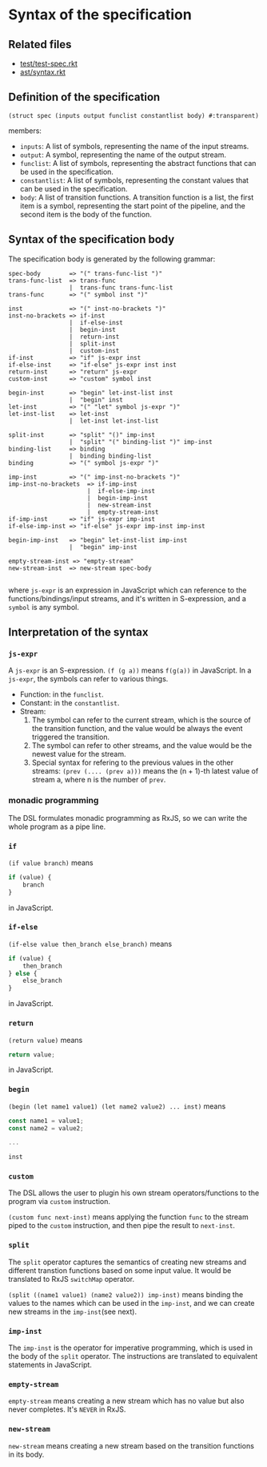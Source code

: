 # Syntax of the specification

## Related files

- [test/test-spec.rkt](../test/test-spec.rkt)
- [ast/syntax.rkt](../ast/syntax.rkt)

## Definition of the specification

```racket
(struct spec (inputs output funclist constantlist body) #:transparent)
```
members:

- `inputs`: A list of symbols, representing the name of the input streams.
- `output`: A symbol, representing the name of the output stream.
- `funclist`: A list of symbols, representing the abstract functions that can be used in the specification.
- `constantlist`: A list of symbols, representing the constant values that can be used in the specification.
- `body`: A list of transition functions. A transition function is a list, the first item is a symbol, representing the start point of the pipeline, and the second item is the body of the function.

## Syntax of the specification body

The specification body is generated by the following grammar:

```text
spec-body        => "(" trans-func-list ")"
trans-func-list  => trans-func
                 |  trans-func trans-func-list
trans-func       => "(" symbol inst ")"

inst             => "(" inst-no-brackets ")"
inst-no-brackets => if-inst
                 |  if-else-inst
                 |  begin-inst
                 |  return-inst
                 |  split-inst
                 |  custom-inst
if-inst          => "if" js-expr inst
if-else-inst     => "if-else" js-expr inst inst
return-inst      => "return" js-expr
custom-inst      => "custom" symbol inst

begin-inst       => "begin" let-inst-list inst
                 |  "begin" inst
let-inst         => "(" "let" symbol js-expr ")"
let-inst-list    => let-inst
                 |  let-inst let-inst-list

split-inst       => "split" "()" imp-inst
                 |  "split" "(" binding-list ")" imp-inst
binding-list     => binding
                 |  binding binding-list
binding          => "(" symbol js-expr ")"

imp-inst         => "(" imp-inst-no-brackets ")"
imp-inst-no-brackets  => if-imp-inst
                      |  if-else-imp-inst
                      |  begin-imp-inst
                      |  new-stream-inst
                      |  empty-stream-inst
if-imp-inst      => "if" js-expr imp-inst
if-else-imp-inst => "if-else" js-expr imp-inst imp-inst

begin-imp-inst   => "begin" let-inst-list imp-inst
                 |  "begin" imp-inst

empty-stream-inst => "empty-stream"
new-stream-inst  => new-stream spec-body


```

where `js-expr` is an expression in JavaScript which can reference to the functions/bindings/input streams, and it's written in S-expression, and a `symbol` is any symbol.

## Interpretation of the syntax

### `js-expr`

A `js-expr` is an S-expression. `(f (g a))` means `f(g(a))` in JavaScript. In a `js-expr`, the symbols can refer to various things.
- Function: in the `funclist`.
- Constant: in the `constantlist`.
- Stream:
  1. The symbol can refer to the current stream, which is the source of the transition function, and the value would be always the event triggered the transition.
  2. The symbol can refer to other streams, and the value would be the newest value for the stream.
  3. Special syntax for refering to the previous values in the other streams: `(prev (.... (prev a)))` means the (n + 1)-th latest value of stream a, where n is the number of `prev`.

### monadic programming

The DSL formulates monadic programming as RxJS, so we can write the whole program as a pipe line.

### `if`

`(if value branch)` means

```javascript
if (value) {
    branch
}
```

in JavaScript.

### `if-else`

`(if-else value then_branch else_branch)` means

```javascript
if (value) {
    then_branch
} else {
    else_branch
}
```

in JavaScript.

### `return`

`(return value)` means

```javascript
return value;
```

in JavaScript.

### `begin`

`(begin (let name1 value1) (let name2 value2) ... inst)` means

```javascript
const name1 = value1;
const name2 = value2;

...

inst
```

### `custom`

The DSL allows the user to plugin his own stream operators/functions to the program via `custom` instruction.

`(custom func next-inst)` means applying the function `func` to the stream piped to the `custom` instruction, and then pipe the result to `next-inst`.

### `split`

The `split` operator captures the semantics of creating new streams and different transtion functions based on some input value. It would be translated to RxJS `switchMap` operator.

`(split ((name1 value1) (name2 value2)) imp-inst)` means binding the values to the names which can be used in the `imp-inst`, and we can create new streams in the `imp-inst`(see next).

### `imp-inst`

The `imp-inst` is the operator for imperative programming, which is used in the body of the `split` operator. The instructions are translated to equivalent statements in JavaScript.

### `empty-stream`

`empty-stream` means creating a new stream which has no value but also never completes. It's `NEVER` in RxJS.

### `new-stream`

`new-stream` means creating a new stream based on the transition functions in its body.


